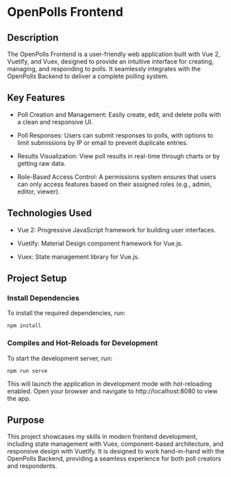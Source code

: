 # OpenPolls Frontend

## Description
The OpenPolls Frontend is a user-friendly web application built with Vue 2, Vuetify, and Vuex, designed to provide an intuitive interface for creating, managing, and responding to polls. It seamlessly integrates with the OpenPolls Backend to deliver a complete polling system.

## Key Features
* Poll Creation and Management: Easily create, edit, and delete polls with a clean and responsive UI.

* Poll Responses: Users can submit responses to polls, with options to limit submissions by IP or email to prevent duplicate entries.

* Results Visualization: View poll results in real-time through charts or by getting raw data.

* Role-Based Access Control: A permissions system ensures that users can only access features based on their assigned roles (e.g., admin, editor, viewer).

## Technologies Used
* Vue 2: Progressive JavaScript framework for building user interfaces.

* Vuetify: Material Design component framework for Vue.js.

* Vuex: State management library for Vue.js.

## Project Setup
### Install Dependencies

To install the required dependencies, run:
```
npm install
```
### Compiles and Hot-Reloads for Development

To start the development server, run:

```
npm run serve
```
This will launch the application in development mode with hot-reloading enabled. Open your browser and navigate to http://localhost:8080 to view the app.


## Purpose
This project showcases my skills in modern frontend development, including state management with Vuex, component-based architecture, and responsive design with Vuetify. It is designed to work hand-in-hand with the OpenPolls Backend, providing a seamless experience for both poll creators and respondents.
